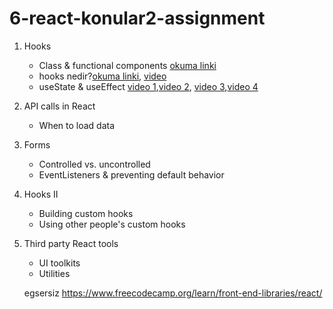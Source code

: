 # 6-react-konular2-assignment


1. Hooks
   - Class & functional components
   [okuma linki](https://medium.com/frontend-development-with-js/class-component-function-component-hooks-37140f07e9f9)
   - hooks nedir?[okuma linki](https://bylge.com/p/react-hooks-nedir-ve-neden-kullaniyoruz-5ea8d7995ebbb40008db096b), [video](https://www.youtube.com/watch?v=6jUG9Xgr4Kw&ab_channel=SpagettiCode) 
   - useState & useEffect [video 1](https://www.youtube.com/watch?v=5JgXDB9V0h0&list=PLXRxVej0t57ZfVutPXqJRCp07CCcemCEf&index=1),[video 2](https://www.youtube.com/watch?v=XIJL0r7I3kk&list=PLXRxVej0t57ZfVutPXqJRCp07CCcemCEf&index=2&ab_channel=Ali%C3%96zkan), [video 3](https://www.youtube.com/watch?v=Z1Dl1cYFsZE&list=PLXRxVej0t57ZfVutPXqJRCp07CCcemCEf&index=3&ab_channel=Ali%C3%96zkan),[video 4](https://www.youtube.com/watch?v=7O9qQzkqbhI&list=PLXRxVej0t57ZfVutPXqJRCp07CCcemCEf&index=4&ab_channel=Ali%C3%96zkan)
2. API calls in React
   - When to load data
3. Forms

   - Controlled vs. uncontrolled
   - EventListeners & preventing default behavior



1. Hooks II
   - Building custom hooks
   - Using other people's custom hooks
2. Third party React tools
   - UI toolkits
   - Utilities
   
   
   egsersiz
   https://www.freecodecamp.org/learn/front-end-libraries/react/
